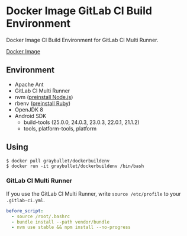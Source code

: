 # Docker Image GitLab CI Build Environment
Docker Image CI Build Environment for GitLab CI Multi Runner.

[Docker Image](https://hub.docker.com/r/graybullet/dockerbuildenv/)


## Environment
* Apache Ant
* GitLab CI Multi Runner
* nvm ([preinstall Node.js](node_versions.list))
* rbenv ([preinstall Ruby](ruby_versions.list))
* OpenJDK 8
* Android SDK
  - build-tools (25.0.0, 24.0.3, 23.0.3, 22.0.1, 21.1.2)
  - tools, platform-tools, platform


## Using
```
$ docker pull graybullet/dockerbuildenv
$ docker run -it graybullet/dockerbuildenv /bin/bash
```


### GitLab CI Multi Runner
If you use the GitLab CI Multi Runner, write `source /etc/profile` to your `.gitlab-ci.yml`.

```yml
before_script:
  - source /root/.bashrc
  - bundle install --path vendor/bundle
  - nvm use stable && npm install --no-progress
```
